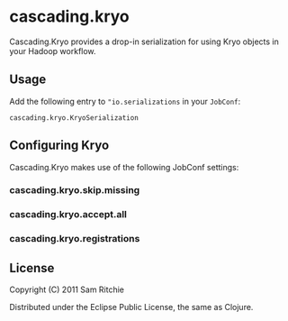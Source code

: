 # cascading.kryo

Cascading.Kryo provides a drop-in serialization for using Kryo objects in your Hadoop workflow.

## Usage

Add the following entry to `"io.serializations` in your `JobConf`:

    cascading.kryo.KryoSerialization

## Configuring Kryo

Cascading.Kryo makes use of the following JobConf settings:

### cascading.kryo.skip.missing

### cascading.kryo.accept.all

### cascading.kryo.registrations

## License

Copyright (C) 2011 Sam Ritchie

Distributed under the Eclipse Public License, the same as Clojure.
